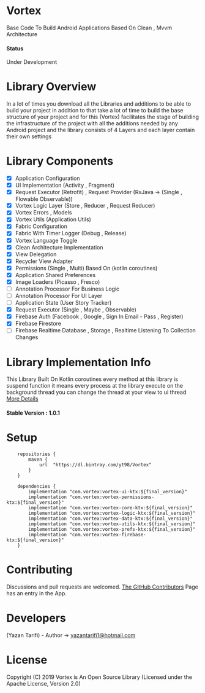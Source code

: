 # Vortex
Base Code To Build Android Applications Based On Clean , Mvvm Architecture

#### Status
Under Development

# Library Overview

In a lot of times you download all the Libraries and additions to be able to build your project in addition to that take a lot of time to build the base structure of your project and for this (Vortex) facilitates the stage of building the infrastructure of the project with all the additions needed by any Android project and the library consists of 4 Layers and each layer contain their own settings

# Library Components


- [x] Application Configuration
- [x] UI Implementation (Activity , Fragment)
- [x] Request Executor (Retrofit) , Request Provider (RxJava -> (Single , Flowable Observable))
- [x] Vortex Logic Layer (Store , Reducer , Request Reducer)
- [x] Vortex Errors , Models
- [x] Vortex Utils (Application Utils)
- [x] Fabric Configuration
- [x] Fabric With Timer Logger (Debug , Release)
- [x] Vortex Language Toggle
- [x] Clean Architecture Implementation
- [x] View Delegation
- [x] Recycler View Adapter
- [x] Permissions (Single , Multi) Based On (kotlin coroutines)
- [x] Application Shared Preferences
- [x] Image Loaders (Picasso , Fresco)
- [ ] Annotation Processor For Business Logic
- [ ] Annotation Processor For UI Layer
- [ ] Application State (User Story Tracker)
- [x] Request Executor (Single , Maybe , Observable)
- [x] Firebase Auth (Facebook , Google , Sign In Email - Pass , Register)
- [x] Firebase Firestore
- [ ] Firebase Realtime Database , Storage , Realtime Listening To Collection Changes

# Library Implementation Info

This Library Built On Kotlin coroutines
every method at this library is suspend function it means every process at the library execute on the background thread
you can change the thread at your view to ui thread 
[More Details](https://github.com/Kotlin/kotlinx.coroutines)

#### Stable Version : 1.0.1

# Setup

```
    repositories {
        maven {
            url  "https://dl.bintray.com/yt98/Vortex"
        }
    }
```

```
    dependencies {
        implementation "com.vortex:vortex-ui-ktx:${final_version}"
        implementation "com.vortex:vortex-permissions-ktx:${final_version}"
        implementation "com.vortex:vortex-core-ktx:${final_version}"
        implementation "com.vortex:vortex-logic-ktx:${final_version}"
        implementation "com.vortex:vortex-data-ktx:${final_version}"
        implementation "com.vortex:vortex-utils-ktx:${final_version}"
        implementation "com.vortex:vortex-prefs-ktx:${final_version}"
        implementation "com.vortex:vortex-firebase-ktx:${final_version}"
    }
```

# Contributing

Discussions and pull requests are welcomed. [The GitHub Contributors](https://github.com/Vortex-io/Vortex/graphs/contributors) Page has an entry in the App.


# Developers

(Yazan Tarifi) - Author -> yazantarifi1@hotmail.com

# License

Copyright (C) 2019 Vortex is An Open Source Library  (Licensed under the Apache License, Version 2.0)
